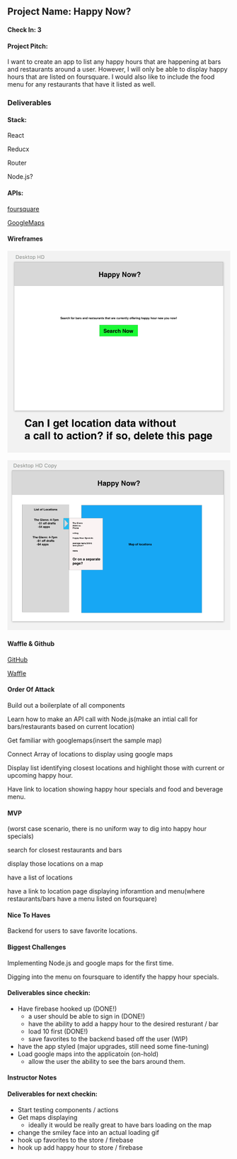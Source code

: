 ## Project Name: Happy Now?

#### Check In: 3

#### Project Pitch:  
I want to create an app to list any happy hours that are happening at bars and restaurants around a user.  However, I will only be able to display happy hours that are listed on foursquare.  I would also like to include the food menu for any restaurants that have it listed as well.

### Deliverables

#### Stack: 
React 

Reducx 

Router 

Node.js?

#### APIs: 
[foursquare](https://developer.foursquare.com/docs)

[GoogleMaps](https://developers.google.com/maps/documentation/javascript/tutorial)


#### Wireframes
![Homepage](wireframes/1.png)

![Mappage](wireframes/2.png)


#### Waffle & Github
[GitHub](https://github.com/NikBorn/happy-now)

[Waffle](https://waffle.io/NikBorn/happy-now)

#### Order Of Attack

Build out a boilerplate of all components

Learn how to make an API call with Node.js(make an intial call for bars/restaurants based on current location)

Get familiar with googlemaps(insert the sample map)

Connect Array of locations to display using google maps

Display list identifying closest locations and highlight those with current or upcoming happy hour.

Have link to location showing happy hour specials and food and beverage menu.

#### MVP

(worst case scenario, there is no uniform way to dig into happy hour specials)

search for closest restaurants and bars

display those locations on a map

have a list of locations

have a link to location page displaying 
inforamtion and menu(where restaurants/bars have a menu listed on foursquare)

#### Nice To Haves

Backend for users to save favorite locations.

#### Biggest Challenges

Implementing Node.js and google maps for the first time.

Digging into the menu on foursquare to identify the happy hour specials.


#### Deliverables since checkin:

- Have firebase hooked up (DONE!)
  - a user should be able to sign in (DONE!)
  - have the ability to add a happy hour to the desired resturant / bar 
  - load 10 first (DONE!)
  - save favorites to the backend based off the user (WIP)
- have the app styled (major upgrades, still need some fine-tuning)
- Load google maps into the applicatoin (on-hold)
  - allow the user the ability to see the bars around them. 

#### Instructor Notes



#### Deliverables for next checkin:
- Start testing components / actions 
- Get maps displaying
  - ideally it would be really great to have bars loading on the map 
- change the smiley face into an actual loading gif 
- hook up favorites to the store / firebase
- hook up add happy hour to store / firebase 
